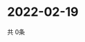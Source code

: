 # 2022-02-19
  共 0条

  <!-- BEGIN -->
  <!-- 最后更新时间Sat Feb 19 2022 16:06:41 GMT+0000 (Coordinated Universal Time) -->
  
  <!-- END -->
  
  